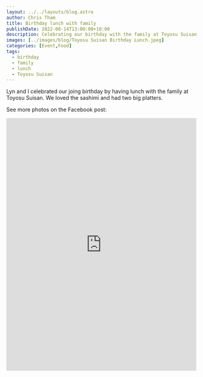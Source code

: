 ```yaml
---
layout: ../../layouts/blog.astro
author: Chris Tham
title: Birthday lunch with family
publishDate: 2022-08-14T13:00:00+10:00
description: Celebrating our birthday with the family at Toyosu Suisan
images: [../images/blog/Toyosu Suisan Birthday Lunch.jpeg]
categories: [Event,Food]
tags:
  - birthday
  - family
  - lunch
  - Toyosu Suisan
---
```


Lyn and I celebrated our joing birthday by having lunch with the family at Toyosu Suisan. We loved the sashimi and had two big platters.

See more photos on the Facebook post:

<iframe src="https://www.facebook.com/plugins/post.php?href=https%3A%2F%2Fwww.facebook.com%2Fchris1.tham%2Fposts%2Fpfbid049HhzNyRMrXDN7vfgeYyVvi3ML8JNGbC8w3XfguCdFqbZmDRGn6YuxNaRz6ohnpQl&show_text=true&width=500" width="500" height="665" style="border:none;overflow:hidden" scrolling="no" frameborder="0" allowfullscreen="true" allow="autoplay; clipboard-write; encrypted-media; picture-in-picture; web-share"></iframe>
